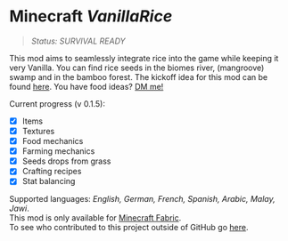 
# Minecraft *VanillaRice*
>*Status: SURVIVAL READY*

This mod aims to seamlessly integrate rice  into the game while keeping it very Vanilla. You can find rice seeds in the biomes river, (mangroove) swamp and in the bamboo forest. The kickoff idea for this mod can be found [here](https://feedback.minecraft.net/hc/en-us/community/posts/360009727071-Rice). You have food ideas? [DM me!](https://twitter.com/theLeLoomi)

Current progress (v 0.1.5):
 - [x] Items
 - [x] Textures
 - [x] Food mechanics
 - [x] Farming mechanics
 - [x] Seeds drops from grass
 - [x] Crafting recipes
 - [x] Stat balancing

Supported languages: *English, German, French, Spanish, Arabic, Malay, Jawi*.\
This mod is only available for [Minecraft Fabric](https://fabricmc.net/).\
To see who contributed to this project outside of GitHub go [here](https://github.com/LeLoomi/VanillaRice/blob/master/CONTRIBUTORS.md).
